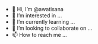 - 👋 Hi, I’m @awatisana
- 👀 I’m interested in ...
- 🌱 I’m currently learning ...
- 💞️ I’m looking to collaborate on ...
- 📫 How to reach me ...

<!---
awatisana/awatisana is a ✨ special ✨ repository because its `README.md` (this file) appears on your GitHub profile.
You can click the Preview link to take a look at your changes.
--->
